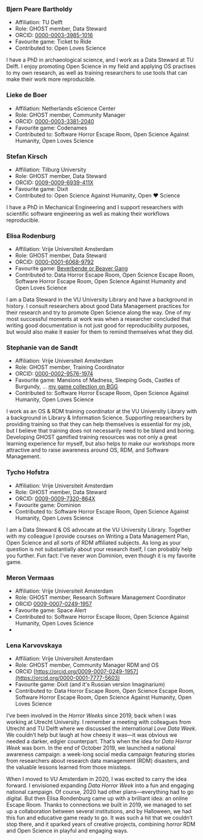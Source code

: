 <!--
Use the template below to create your profile, then add yourself
to the file alphabetically by last name.

### Examply McExampleFace  

- Affiliation: A University
- Role: Doer of things
- ORCID: [0000-0001-2345-6789](url-to-profile)
- Favourite game: Go Fish! (include boardgamegeek profile here, if applicable)
- Contributed to: [game developed by GHOST]

Something about me.
-->

### Bjørn Peare Bartholdy

- Affiliation: TU Delft
- Role: GHOST member, Data Steward
- ORCID: [0000-0003-3985-1016](https://orcid.org/0000-0003-3985-1016)
- Favourite game: Ticket to Ride
- Contributed to: Open Loves Science

I have a PhD in archaeological science, and I work as a Data Steward at TU Delft. I enjoy
promoting Open Science in my field and applying OS practises to my own research, as well as training researchers to use
tools that can make their work more reproducible.

### Lieke de Boer

- Affiliation: Netherlands eScience Center
- Role: GHOST member, Community Manager
- ORCID: [0000-0003-3381-2040](https://orcid.org/0000-0003-3381-2040)
- Favourite game: Codenames
- Contributed to: Software Horror Escape Room, Open Science Against Humanity, Open Loves Science

### Stefan Kirsch

- Affiliation: Tilburg University
- Role: GHOST member, Data Steward
- ORCID: [0009-0009-6939-411X](https://orcid.org/0009-0009-6939-411X)
- Favourite game: Dixit
- Contributed to: Open Science Against Humanity, Open ♥ Science

I have a PhD in Mechanical Engineering and I support researchers with scientific software engineering as well as making their workflows reproducible.


### Elisa Rodenburg

- Affiliation: Vrije Universiteit Amsterdam
- Role: GHOST member, Data Steward
- ORCID: [0000-0001-6068-9792](https://orcid.org/0000-0001-6068-9792)
- Favourite game: [Beverbende or Beaver Gang](https://www.ai.rug.nl/mas/finishedprojects/2012/beverbende/www.anitadrenthen.nl/Studie/MAS/gamerules.html)
- Contributed to: Data Horror Escape Room, Open Science Escape Room, Software Horror Escape Room, Open Science Against Humanity and Open Loves Science

I am a Data Steward in the VU University Library and have a background in history. I consult researchers about good Data Management practices for their research and try to promote Open Science along the way. One of my most successful moments at work was when a researcher concluded that writing good documentation is not just good for reproducibility purposes, but would also make it easier for them to remind themselves what they did.


### Stephanie van de Sandt

- Affiliation: Vrije Universiteit Amsterdam
- Role: GHOST member, Training Coordinator
- ORCID: [0000-0002-9576-1974](https://orcid.org/0000-0002-9576-1974)
- Favourite game: Mansions of Madness, Sleeping Gods, Castles of Burgundy, ... [my game collection on BGG](https://boardgamegeek.com/collection/user/vanSteph)
- Contributed to: Software Horror Escape Room, Open Science Against Humanity, Open Loves Science

I work as an OS & RDM training coordinator at the VU University Library with a background in Library & Information Science. Supporting researchers by providing training so that they can help themselves is essential for my job, but I believe that training does not necessarily need to be bland and boring. Developing GHOST gamified training resources was not only a great learning experience for myself, but also helps to make our workshops more attractive and to raise awareness around OS, RDM, and Software Management.

### Tycho Hofstra 

- Affiliation: Vrije Universiteit Amsterdam
- Role: GHOST member, Data Steward
- ORCID: [0009-0009-7320-864X](https://orcid.org/0009-0009-7320-864X)
- Favourite game: Dominion
- Contributed to: Software Horror Escape Room, Open Science Against Humanity, Open Loves Science

I am a Data Steward & OS advocate at the VU University Library. Together with my colleague I provide courses on Writing a Data Management Plan, Open Science and all sorts of RDM affiliated subjects. As long as your question is not substantially about your research itself, I can probably help you further. Fun fact: I've never won Dominion, even though it is my favorite game.

### Meron Vermaas

- Affiliation: Vrije Universiteit Amsterdam
- Role: GHOST member, Research Software Management Coordinator
- ORCID [0009-0007-0249-1957](https://orcid.org/0009-0007-0249-1957)
- Favourite game: Space Alert
- Contributed to: Software Horror Escape Room, Open Science Against Humanity, Open Loves Science
- 

### Lena Karvovskaya
- Affiliation: Vrije Universiteit Amsterdam
- Role: GHOST member, Community Manager RDM and OS
- ORCID [https://orcid.org/0009-0007-0249-1957](https://orcid.org/0000-0001-7777-5603)
- Favourite game: Dixit (and it's Russian version Imaginarium)
- Contributed to: Data Horror Escape Room, Open Science Escape Room, Software Horror Escape Room, Open Science Against Humanity, Open Loves Science

I’ve been involved in the _Horror Weeks_ since 2019, back when I was working at Utrecht University. I remember a meeting with colleagues from Utrecht and TU Delft where we discussed the international _Love Data Week_. We couldn’t help but laugh at how cheesy it was—it was obvious we needed a darker, edgier counterpart. That’s when the idea for _Data Horror Week_ was born. In the end of October 2019, we launched a national awareness campaign: a week-long social media campaign featuring stories from researchers about research data management (RDM) disasters, and the valuable lessons learned from those missteps.

When I moved to VU Amsterdam in 2020, I was excited to carry the idea forward. I envisioned expanding _Data Horror Week_ into a fun and engaging national campaign. Of course, 2020 had other plans—everything had to go digital. But then Elisa Rondenburg came up with a brilliant idea: an online Escape Room. Thanks to connections we built in 2019, we managed to set up a collaboration between several institutions, and by Halloween, we had this fun and educative game ready to go. It was such a hit that we couldn’t stop there, and it sparked years of creative projects, combining *horror* RDM and Open Science in playful and engaging ways.
